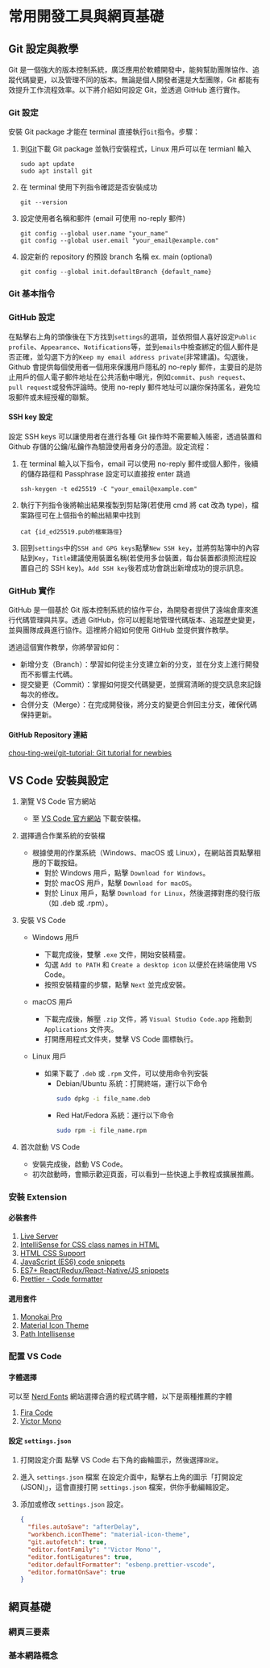 # 常用開發工具與網頁基礎

## Git 設定與教學

Git 是一個強大的版本控制系統，廣泛應用於軟體開發中，能夠幫助團隊協作、追蹤代碼變更，以及管理不同的版本。無論是個人開發者還是大型團隊，Git 都能有效提升工作流程效率。以下將介紹如何設定 Git，並透過 GitHub 進行實作。

### Git 設定

安裝 Git package 才能在 terminal 直接執行`Git`指令。步驟：

1. 到[Git](https://git-scm.com/downloads)下載 Git package 並執行安裝程式，Linux 用戶可以在 termianl 輸入
   ```
   sudo apt update
   sudo apt install git
   ```
2. 在 terminal 使用下列指令確認是否安裝成功
   ```
   git --version
   ```
3. 設定使用者名稱和郵件 (email 可使用 no-reply 郵件)
   ```
   git config --global user.name "your_name"
   git config --global user.email "your_email@example.com"
   ```
4. 設定新的 repository 的預設 branch 名稱 ex. main (optional)
   ```
   git config --global init.defaultBranch {default_name}
   ```

### Git 基本指令

<!-- TODO -->

### GitHub 設定

在點擊右上角的頭像後在下方找到`settings`的選項，並依照個人喜好設定`Public profile`、`Appearance`、`Notifications`等，並到`emails`中檢查綁定的個人郵件是否正確，並勾選下方的`Keep my email address private`(非常建議)。勾選後，Github 會提供每個使用者一個用來保護用戶隱私的 no-reply 郵件，主要目的是防止用戶的個人電子郵件地址在公共活動中曝光，例如`commit`、`push request`、`pull request`或發佈評論時。使用 no-reply 郵件地址可以讓你保持匿名，避免垃圾郵件或未經授權的聯繫。

#### SSH key 設定

設定 SSH keys 可以讓使用者在進行各種 Git 操作時不需要輸入帳密，透過裝置和 Github 存儲的公鑰/私鑰作為驗證使用者身分的憑證。設定流程：

1. 在 terminal 輸入以下指令，email 可以使用 no-reply 郵件或個人郵件，後續的儲存路徑和 Passphrase 設定可以直接按 enter 跳過
   ```
   ssh-keygen -t ed25519 -C "your_email@example.com"
   ```
2. 執行下列指令後將輸出結果複製到剪貼簿(若使用 cmd 將 cat 改為 type)，檔案路徑可在上個指令的輸出結果中找到
   ```
   cat {id_ed25519.pub的檔案路徑}
   ```
3. 回到`settings`中的`SSH and GPG keys`點擊`New SSH key`，並將剪貼簿中的內容貼到`Key`，`Title`建議使用裝置名稱(若使用多台裝置，每台裝置都須照流程設置自己的 SSH key)。`Add SSH key`後若成功會跳出新增成功的提示訊息。

### GitHub 實作

GitHub 是一個基於 Git 版本控制系統的協作平台，為開發者提供了遠端倉庫來進行代碼管理與共享。透過 GitHub，你可以輕鬆地管理代碼版本、追蹤歷史變更，並與團隊成員進行協作。這裡將介紹如何使用 GitHub 並提供實作教學。

透過這個實作教學，你將學習如何：

- 新增分支（Branch）：學習如何從主分支建立新的分支，並在分支上進行開發而不影響主代碼。
- 提交變更（Commit）：掌握如何提交代碼變更，並撰寫清晰的提交訊息來記錄每次的修改。
- 合併分支（Merge）：在完成開發後，將分支的變更合併回主分支，確保代碼保持更新。

#### GitHub Repository 連結

[chou-ting-wei/git-tutorial: Git tutorial for newbies](https://github.com/chou-ting-wei/git-tutorial)

## VS Code 安裝與設定

1. 瀏覽 VS Code 官方網站

   - 至 [VS Code 官方網站](https://code.visualstudio.com/) 下載安裝檔。

2. 選擇適合作業系統的安裝檔

   - 根據使用的作業系統（Windows、macOS 或 Linux），在網站首頁點擊相應的下載按鈕。
     - 對於 Windows 用戶，點擊 `Download for Windows`。
     - 對於 macOS 用戶，點擊 `Download for macOS`。
     - 對於 Linux 用戶，點擊 `Download for Linux`，然後選擇對應的發行版（如 .deb 或 .rpm）。

3. 安裝 VS Code

   - Windows 用戶

     - 下載完成後，雙擊 `.exe` 文件，開始安裝精靈。
     - 勾選 `Add to PATH` 和 `Create a desktop icon` 以便於在終端使用 VS Code。
     - 按照安裝精靈的步驟，點擊 `Next` 並完成安裝。

   - macOS 用戶

     - 下載完成後，解壓 `.zip` 文件，將 `Visual Studio Code.app` 拖動到 `Applications` 文件夾。
     - 打開應用程式文件夾，雙擊 VS Code 圖標執行。

   - Linux 用戶
     - 如果下載了 `.deb` 或 `.rpm` 文件，可以使用命令列安裝
       - Debian/Ubuntu 系統：打開終端，運行以下命令
         ```bash
         sudo dpkg -i file_name.deb
         ```
       - Red Hat/Fedora 系統：運行以下命令
         ```bash
         sudo rpm -i file_name.rpm
         ```

4. 首次啟動 VS Code
   - 安裝完成後，啟動 VS Code。
   - 初次啟動時，會顯示歡迎頁面，可以看到一些快速上手教程或擴展推薦。

### 安裝 Extension

#### 必裝套件

1. [Live Server](https://marketplace.visualstudio.com/items?itemName=ritwickdey.LiveServer)
2. [IntelliSense for CSS class names in HTML](https://marketplace.visualstudio.com/items?itemName=Zignd.html-css-class-completion)
3. [HTML CSS Support](https://marketplace.visualstudio.com/items?itemName=ecmel.vscode-html-css)
4. [JavaScript (ES6) code snippets](https://marketplace.visualstudio.com/items?itemName=xabikos.JavaScriptSnippets)
5. [ES7+ React/Redux/React-Native/JS snippets](https://marketplace.visualstudio.com/items?itemName=dsznajder.es7-react-js-snippets)
6. [Prettier - Code formatter](https://marketplace.visualstudio.com/items?itemName=esbenp.prettier-vscode)

#### 選用套件

1. [Monokai Pro](https://marketplace.visualstudio.com/items?itemName=monokai.theme-monokai-pro-vscode)
2. [Material Icon Theme](https://marketplace.visualstudio.com/items?itemName=PKief.material-icon-theme)
3. [Path Intellisense](https://marketplace.visualstudio.com/items?itemName=christian-kohler.path-intellisense)

### 配置 VS Code

#### 字體選擇

可以至 [Nerd Fonts](https://www.nerdfonts.com/font-downloads) 網站選擇合適的程式碼字體，以下是兩種推薦的字體

1. [Fira Code](https://github.com/tonsky/FiraCode)
2. [Victor Mono](https://rubjo.github.io/victor-mono/)

#### 設定 `settings.json`

1. 打開設定介面
   點擊 VS Code 右下角的齒輪圖示，然後選擇`設定`。

2. 進入 `settings.json` 檔案
   在設定介面中，點擊右上角的圖示「打開設定 (JSON)」，這會直接打開 `settings.json` 檔案，供你手動編輯設定。

3. 添加或修改 `settings.json` 設定。
   ```json
   {
     "files.autoSave": "afterDelay",
     "workbench.iconTheme": "material-icon-theme",
     "git.autofetch": true,
     "editor.fontFamily": "'Victor Mono'",
     "editor.fontLigatures": true,
     "editor.defaultFormatter": "esbenp.prettier-vscode",
     "editor.formatOnSave": true
   }
   ```

## 網頁基礎

### 網頁三要素

### 基本網路概念
